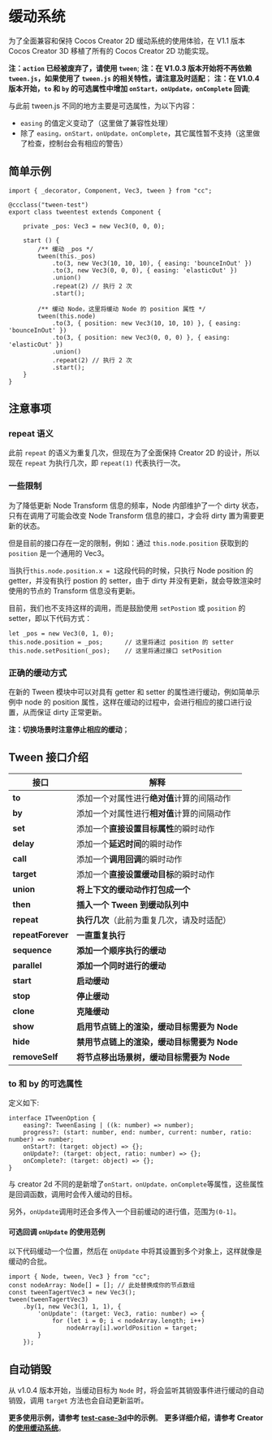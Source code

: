 # 缓动系统

为了全面兼容和保持 Cocos Creator 2D 缓动系统的使用体验，在 V1.1 版本 Cocos Creator 3D 移植了所有的 Cocos Creator 2D 功能实现。

**注：`action` 已经被废弃了，请使用 `tween`**;
**注：在 V1.0.3 版本开始将不再依赖 `tween.js`，如果使用了 `tween.js` 的相关特性，请注意及时适配**；
**注：在 V1.0.4 版本开始，`to` 和 `by` 的可选属性中增加 `onStart，onUpdate，onComplete` 回调**;

与此前 tween.js 不同的地方主要是可选属性，为以下内容：

- `easing` 的值定义变动了（这里做了兼容性处理）
- 除了 `easing，onStart，onUpdate，onComplete`，其它属性暂不支持（这里做了检查，控制台会有相应的警告）

## 简单示例

```
import { _decorator, Component, Vec3, tween } from "cc";

@ccclass("tween-test")
export class tweentest extends Component {

    private _pos: Vec3 = new Vec3(0, 0, 0);

    start () {
        /** 缓动 _pos */
        tween(this._pos)
            .to(3, new Vec3(10, 10, 10), { easing: 'bounceInOut' })
            .to(3, new Vec3(0, 0, 0), { easing: 'elasticOut' })
            .union()
            .repeat(2) // 执行 2 次
            .start();

        /** 缓动 Node，这里将缓动 Node 的 position 属性 */
        tween(this.node)
            .to(3, { position: new Vec3(10, 10, 10) }, { easing: 'bounceInOut' })
            .to(3, { position: new Vec3(0, 0, 0) }, { easing: 'elasticOut' })
            .union()
            .repeat(2) // 执行 2 次
            .start();
    }
}
```

## 注意事项

### repeat 语义

此前 `repeat` 的语义为重复几次，但现在为了全面保持 Creator 2D 的设计，所以现在 `repeat` 为执行几次，即 `repeat(1)` 代表执行一次。

### 一些限制

为了降低更新 Node Transform 信息的频率，Node 内部维护了一个 dirty 状态，只有在调用了可能会改变 Node Transform 信息的接口，才会将 dirty 置为需要更新的状态。

但是目前的接口存在一定的限制，例如：通过 `this.node.position` 获取到的 `position` 是一个通用的 Vec3。

当执行`this.node.position.x = 1`这段代码的时候，只执行 Node position 的 getter，并没有执行 postion 的 setter，由于 dirty 并没有更新，就会导致渲染时使用的节点的 Transform 信息没有更新。

目前，我们也不支持这样的调用，而是鼓励使用 `setPostion` 或 `position` 的 setter，即以下代码方式：

```
let _pos = new Vec3(0, 1, 0);
this.node.position = _pos;      // 这里将通过 position 的 setter
this.node.setPosition(_pos);    // 这里将通过接口 setPosition
```

### 正确的缓动方式

在新的 Tween 模块中可以对具有 getter 和 setter 的属性进行缓动，例如简单示例中 node 的 position 属性，这样在缓动的过程中，会进行相应的接口进行设置，从而保证 dirty 正常更新。

**注：切换场景时注意停止相应的缓动**；

## Tween 接口介绍

| 接口              | 解释                                        |
| ----------------- | ------------------------------------------- |
| **to**            | 添加一个对属性进行**绝对值**计算的间隔动作  |
| **by**            | 添加一个对属性进行**相对值**计算的间隔动作  |
| **set**           | 添加一个**直接设置目标属性**的瞬时动作      |
| **delay**         | 添加一个**延迟时间**的瞬时动作              |
| **call**          | 添加一个**调用回调**的瞬时动作              |
| **target**        | 添加一个**直接设置缓动目标**的瞬时动作      |
| **union**         | **将上下文的缓动动作打包成一个**            |
| **then**          | **插入一个 Tween 到缓动队列中**             |
| **repeat**        | **执行几次**（此前为重复几次，请及时适配）  |
| **repeatForever** | **一直重复执行**                            |
| **sequence**      | **添加一个顺序执行的缓动**                  |
| **parallel**      | **添加一个同时进行的缓动**                  |
| **start**         | **启动缓动**                                |
| **stop**          | **停止缓动**                                |
| **clone**         | **克隆缓动**                                |
| **show**          | **启用节点链上的渲染，缓动目标需要为 Node** |
| **hide**          | **禁用节点链上的渲染，缓动目标需要为 Node** |
| **removeSelf**    | **将节点移出场景树，缓动目标需要为 Node**   |

### to 和 by 的可选属性

定义如下:

```
interface ITweenOption {
    easing?: TweenEasing | ((k: number) => number);
    progress?: (start: number, end: number, current: number, ratio: number) => number;
    onStart?: (target: object) => {};
    onUpdate?: (target: object, ratio: number) => {};
    onComplete?: (target: object) => {};
}
```

与 creator 2d 不同的是新增了`onStart，onUpdate，onComplete`等属性，这些属性是回调函数，调用时会传入缓动的目标。

另外，`onUpdate`调用时还会多传入一个目前缓动的进行值，范围为`(0-1]`。

#### 可选回调 `onUpdate` 的使用范例

以下代码缓动一个位置，然后在 `onUpdate` 中将其设置到多个对象上，这样就像是缓动的合批。

```
import { Node, tween, Vec3 } from "cc";
const nodeArray: Node[] = []; // 此处替换成你的节点数组
const tweenTagertVec3 = new Vec3();
tween(tweenTagertVec3)
    .by(1, new Vec3(1, 1, 1), {
        'onUpdate': (target: Vec3, ratio: number) => {
            for (let i = 0; i < nodeArray.length; i++)
                nodeArray[i].worldPosition = target;
        }
    });
```

## 自动销毁

从 v1.0.4 版本开始，当缓动目标为 `Node` 时，将会监听其销毁事件进行缓动的自动销毁，调用 `target` 方法也会自动更新监听。

**更多使用示例，请参考 [test-case-3d](https://github.com/cocos-creator/test-cases-3d)中的示例**。
**更多详细介绍，请参考 Creator 的[使用缓动系统](https://docs.cocos.com/creator/manual/zh/scripting/tween.html)**。
